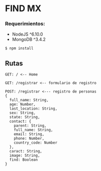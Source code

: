 # FIND MX

### Requerimientos:
* NodeJS ^6.10.0
* MongoDB ^3.4.2

```
$ npm install
```
## Rutas

```
GET: / <-- Home
```

```
GET: /registrar <-- formulario de registro
```

```
POST: /registrar <--- registro de personas
{
  full_name: String,
  age: Number,
  last_location: String,
  sex: String,
  state: String,
  contact: {
    parent: String,
    full_name: String,
    email: String,
    phone: Number,
    country_code: Number
  },
  caract: String,
  image: String,
  find: Boolean
}
```
